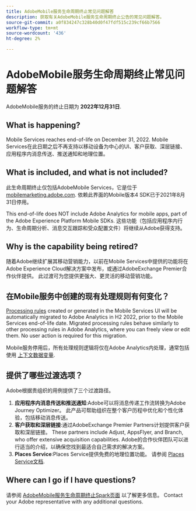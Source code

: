 ```yaml
---
title: AdobeMobile服务生命周期终止常见问题解答
description: 获取有关AdobeMobile服务生命周期终止公告的常见问题解答。
source-git-commit: a0f834247c328b40d0f47fdf515c239cf66b7566
workflow-type: tm+mt
source-wordcount: '436'
ht-degree: 2%

---
```


# AdobeMobile服务生命周期终止常见问题解答

AdobeMobile服务的终止日期为 **2022年12月31日**.

## What is happening?

Mobile Services reaches end-of-life on December 31, 2022. Mobile Services在此日期之后不再支持以移动设备为中心的UI、客户获取、深层链接、应用程序内消息传送、推送通知和地理位置。

## What is included, and what is not included?

此生命周期终止仅包括AdobeMobile Services，它是位于 [mobilemarketing.adobe.com](https://mobilemarketing.adobe.com). 依赖此界面的Mobile版本4 SDK已于2021年8月31日停用。

This end-of-life does NOT include Adobe Analytics for mobile apps, part of the Adobe Experience Platform Mobile SDKs. 这些功能（包括应用程序内行为、生命周期分析、消息交互跟踪和受众配置文件）将继续从Adobe获得支持。

## Why is the capability being retired?

随着Adobe继续扩展其移动营销能力，以前在Mobile Services中提供的功能将在Adobe Experience Cloud解决方案中发布，或通过AdobeExchange Premier合作伙伴提供。 此过渡可为您提供更强大、更灵活的移动营销功能。

## 在Mobile服务中创建的现有处理规则有何变化？

[Processing rules](https://experienceleague.adobe.com/docs/analytics/admin/admin-tools/processing-rules/processing-rules.html) created or generated in the Mobile Services UI will be automatically migrated to Adobe Analytics in H2 2022, prior to the Mobile Services end-of-life date. Migrated processing rules behave similarly to other processing rules in Adobe Analytics, where you can freely view or edit them. No user action is required for this migration.

Mobile服务停用后，所有处理规则逻辑将仅在Adobe Analytics内处理，通常包括使用 [上下文数据变量](https://experienceleague.adobe.com/docs/analytics/implementation/vars/page-vars/contextdata.html?lang=zh-Hans).

## 提供了哪些过渡选项？

Adobe根据贵组织的用例提供了三个过渡路径。

1. **应用程序内消息传送和推送通知**:Adobe可以将消息传递工作流转换为Adobe Journey Optimizer。 此产品可帮助组织在整个客户历程中优化和个性化体验，包括移动消息传送。
1. **客户获取和深层链接**:通过AdobeExchange Premier Partners计划提供客户获取和深层链接。 These partners include Adjust, AppsFlyer, and Branch, who offer extensive acquisition capabilities. Adobe的合作伙伴团队可以进行适当的介绍，以确保您找到最适合自己需求的解决方案。
1. **Places Service**:Places Service提供免费的地理位置功能。 请参阅 [Places Service文档](https://experienceleague.adobe.com/docs/places/using/home.html).

## Where can I go if I have questions?

请参阅 [AdobeMobile服务生命周期终止Spark页面](https://spark.adobe.com/page/C6D30y09zaRpD/) 以了解更多信息。 Contact your Adobe representative with any additional questions.
